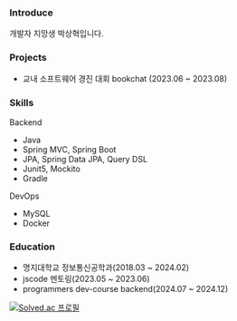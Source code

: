 ### Introduce
개발자 지망생 박상혁입니다.

### Projects
- 교내 소프트웨어 경진 대회 bookchat (2023.06 ~ 2023.08)
 
### Skills
Backend
- Java
- Spring MVC, Spring Boot
- JPA, Spring Data JPA, Query DSL
- Junit5, Mockito
- Gradle

DevOps
- MySQL
- Docker

### Education
- 명지대학교 정보통신공학과(2018.03 ~ 2024.02)
- jscode 멘토링(2023.05 ~ 2023.06)
- programmers dev-course backend(2024.07 ~ 2024.12)


[![Solved.ac
프로필](http://mazassumnida.wtf/api/v2/generate_badge?boj=pshsh910)](https://solved.ac/pshsh910)
